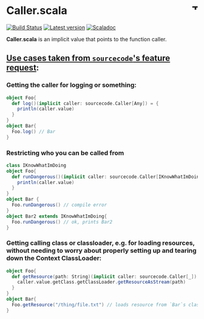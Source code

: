 # Caller.scala <a href="http://thoughtworks.com/"><img align="right" src="https://www.thoughtworks.com/imgs/tw-logo.png" title="ThoughtWorks" height="15"/></a>

[![Build Status](https://travis-ci.org/ThoughtWorksInc/Caller.scala.svg?branch=master)](https://travis-ci.org/ThoughtWorksInc/Caller.scala)
[![Latest version](https://index.scala-lang.org/thoughtworksinc/caller.scala/caller/latest.svg)](https://index.scala-lang.org/thoughtworksinc/caller.scala/caller)
[![Scaladoc](https://javadoc.io/badge/com.thoughtworks.caller/caller_2.12.svg?label=scaladoc)](https://javadoc.io/page/com.thoughtworks.caller/caller_2.12/latest/com/thoughtworks/index.html)

**Caller.scala** is an implicit value that points to the function caller.

## [Use cases taken from `sourcecode`'s feature request](https://github.com/lihaoyi/sourcecode/issues/9):

### Getting the caller for logging or something:
``` scala
object Foo{
  def log()(implicit caller: sourcecode.Caller[Any]) = {
    println(caller.value)
  }
}
object Bar{
  Foo.log() // Bar
}
```
### Restricting who you can be called from

``` scala
class IKnowWhatImDoing
object Foo{
  def runDangerous()(implicit caller: sourcecode.Caller[IKnowWhatImDoing]) = {
    println(caller.value)
  }
}
object Bar {
  Foo.runDangerous() // compile error
}
object Bar2 extends IKnowWhatImDoing{
  Foo.runDangerous() // ok, prints Bar2
}
```

### Getting calling class or classloader, e.g. for loading resources, without needing to worry about properly setting up and tearing down the Context ClassLoader:

``` scala
object Foo{
  def getResource(path: String)(implicit caller: sourcecode.Caller[_]) = {
    caller.value.getClass.getClassLoader.getResourceAsStream(path)
  }
}
object Bar{
  Foo.getResource("/thing/file.txt") // loads resource from `Bar`s classloader, always
}
```

